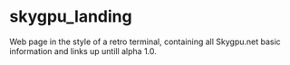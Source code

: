 # skygpu_landing

Web page in the style of a retro terminal, containing all Skygpu.net basic information and links up untill alpha 1.0.
